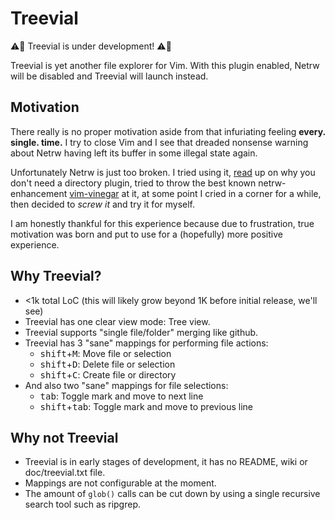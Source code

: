 # Treevial

:warning::construction: Treevial is under development! :warning::construction:

Treevial is yet another file explorer for Vim. With this plugin enabled,
Netrw will be disabled and Treevial will launch instead.

## Motivation

There really is no proper motivation aside from that infuriating feeling
**every. single. time.** I try to close Vim and I see that dreaded nonsense
warning about Netrw having left its buffer in some illegal state again.

Unfortunately Netrw is just too broken. I tried using it, [read](https://shapeshed.com/vim-netrw/)
up on why you don't need a directory plugin, tried to throw
the best known netrw-enhancement [vim-vinegar](https://github.com/tpope/vim-vinegar)
at it, at some point I cried in a corner for a while, then decided
to *screw it* and try it for myself.

I am honestly thankful for this experience because due to frustration, true
motivation was born and put to use for a (hopefully) more positive
experience.

## Why Treevial?

- <1k total LoC (this will likely grow beyond 1K before initial release, we'll see)
- Treevial has one clear view mode: Tree view.
- Treevial supports "single file/folder" merging like github.
- Treevial has 3 "sane" mappings for performing file actions:
  - <kbd>shift</kbd>+<kbd>M</kbd>: Move file or selection
  - <kbd>shift</kbd>+<kbd>D</kbd>: Delete file or selection
  - <kbd>shift</kbd>+<kbd>C</kbd>: Create file or directory
- And also two "sane" mappings for file selections:
  - <kbd>tab</kbd>: Toggle mark and move to next line
  - <kbd>shift</kbd>+<kbd>tab</kbd>: Toggle mark and move to previous line

## Why not Treevial

- Treevial is in early stages of development, it has no README, wiki or
  doc/treevial.txt file.
- Mappings are not configurable at the moment.
- The amount of `glob()` calls can be cut down by using a single recursive
  search tool such as ripgrep.
